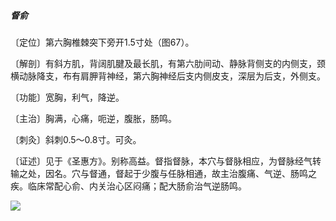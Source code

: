 #####  督俞

〔定位〕第六胸椎棘突下旁开1.5寸处（图67）。

〔解剖〕有斜方肌，背阔肌腱及最长肌，有第六肋间动、静脉背侧支的内侧支，颈横动脉降支，布有肩胛背神经，第六胸神经后支内侧皮支，深层为后支，外侧支。

〔功能〕宽胸，利气，降逆。

〔主治〕胸满，心痛，呃逆，腹胀，肠鸣。

〔刺灸〕斜刺0.5〜0.8寸。可灸。

〔证述〕见于《圣惠方》。别称高益。督指督脉，本穴与督脉相应，为督脉经气转输之处，因名。穴与督通，督起于少腹与任脉相通，故主治腹痛、气逆、肠鸣之疾。临床常配心俞、内关治心区闷痛；配大肠俞治气逆肠鸣。

![](./img/图67.jpg)

